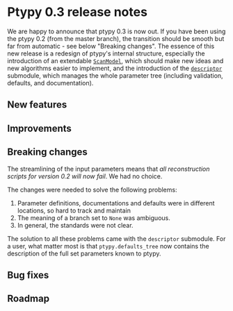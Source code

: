 # Ptypy 0.3 release notes

We are happy to announce that ptypy 0.3 is now out. If you have been using the ptypy 0.2 (from the master branch), the transition should be smooth but far from automatic - see below "Breaking changes". The essence of this new release is a redesign of ptypy's internal structure, especially the introduction of an extendable [`ScanModel`](https://github.com/ptycho/ptypy/blob/master/ptypy/core/manager.py), which should make new ideas and new algorithms easier to implement, and the introduction of the [`descriptor`](https://github.com/ptycho/ptypy/blob/master/ptypy/utils/descriptor.py) submodule, which manages the whole parameter tree (including validation, defaults, and documentation).

## New features



## Improvements



## Breaking changes

The streamlining of the input parameters means that *all reconstruction scripts for version 0.2 will now fail*. We had no choice.

The changes were needed to solve the following problems:
  1. Parameter definitions, documentations and defaults were in different locations, so hard to track and maintain
  2. The meaning of a branch set to `None` was ambiguous.
  3. In general, the standards were not clear.

The solution to all these problems came with the `descriptor` submodule. For a user, what matter most is that `ptypy.defaults_tree` now contains the description of the full set parameters known to ptypy. 

## Bug fixes

## Roadmap
